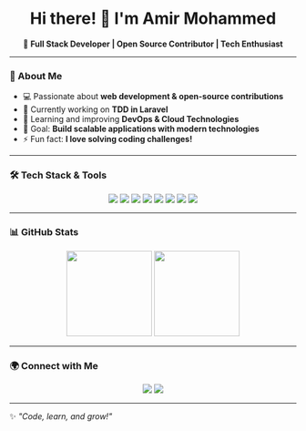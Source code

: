 <h1 align="center">Hi there! 👋 I'm Amir Mohammed</h1>
<p align="center">
🚀 <strong>Full Stack Developer | Open Source Contributor | Tech Enthusiast</strong>  
</p>

---

### **🚀 About Me**
- 💻 Passionate about **web development & open-source contributions**  
- 🔭 Currently working on **TDD in Laravel**  
- 🌱 Learning and improving **DevOps & Cloud Technologies**  
- 🎯 Goal: **Build scalable applications with modern technologies**  
- ⚡ Fun fact: **I love solving coding challenges!**  

---

### **🛠️ Tech Stack & Tools**
<p align="center">
    <img src="https://img.shields.io/badge/-JavaScript-F7DF1E?style=flat&logo=javascript&logoColor=black" />
    <img src="https://img.shields.io/badge/-PHP-777BB4?style=flat&logo=php&logoColor=white" />
    <img src="https://img.shields.io/badge/-Laravel-FF2D20?style=flat&logo=laravel&logoColor=white" />
    <img src="https://img.shields.io/badge/-Python-3776AB?style=flat&logo=python&logoColor=white" />
    <img src="https://img.shields.io/badge/-Node.js-339933?style=flat&logo=node.js&logoColor=white" />
    <img src="https://img.shields.io/badge/-MySQL-4479A1?style=flat&logo=mysql&logoColor=white" />
    <img src="https://img.shields.io/badge/-React-61DAFB?style=flat&logo=react&logoColor=white" />
    <img src="https://img.shields.io/badge/-Vue.js-4FC08D?style=flat&logo=vue.js&logoColor=white" />
</p>

---

### **📊 GitHub Stats**
<p align="center">
    <img src="https://github-readme-stats.vercel.app/api?username=ce-stack&show_icons=true&theme=dark" height="150" />
    <img src="https://github-readme-streak-stats.herokuapp.com/?user=ce-stack&theme=dark" height="150" />
</p>

---

### **🌍 Connect with Me**
<p align="center">
    <a href="https://www.linkedin.com/in/YOUR-USERNAME/"><img src="https://img.shields.io/badge/-LinkedIn-blue?style=flat&logo=linkedin" /></a>
    <a href="mailto:YOUR-EMAIL@example.com"><img src="https://img.shields.io/badge/-Email-red?style=flat&logo=gmail&logoColor=white" /></a>
</p>

---

✨ _"Code, learn, and grow!"_
